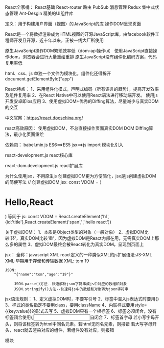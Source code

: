 React全家桶：
    React基础
    React-router 路由
    PubSub 消息管理
    Redux 集中式状态管理
    Ant-Desgin 精美的UI组件库

定义：用于构建用户界面（视图）的JavaScript的库
     操作DOM呈现页面

React是一个将数据渲染成为HTML视图的开源JavaScript库，由facebook软件工程师开发且开源，近十年以来，正被一线大厂所使用

原生JavaScript操作DOM繁琐效率低（dom-api操作ui）
使用JavaScript直接操作dom。浏览器会进行大量重绘重排
原生JavaScript没有组件化编码方案，代码复用率低

html、css、js  单独一个文件为模块化。组件化还得拆开
    document.getElementById("app")

React特点：
    1、采用组件化模式，声明式编码（所有语言的趋势），提高开发效率及组件复用率
    2、在React Native中可以使用React语法进行移动端开发。 使用js开发安卓即ios应用
    3、使用虚拟DOM+优秀的Diffing算法，尽量减少与真实DOM的交互

中文官网：https://react.docschina.org/

react高效原因：
使用虚拟DOM，不总直接操作页面真实DOM
DOM Diffing算法，最小化页面重绘

依赖包：
babel.min.js
    ES6==>ES5
    jsx==>js
    import  模块化引入

react-development.js
    react核心库

react-dom.development.js
    react扩展库

为什么使用jsx，不用原生js
    创建虚拟DOM更为方便简化，jsx是js创建虚拟DOM的简便写法
    // 创建虚拟DOM
jsx:   const VDOM = (<h1 id='title'><span>Hello,React</span></h1>)
    等同于
js:    const VDOM = React.createElement('h1',{id:'title'},React.createElement('span','','hello react'))

关于虚拟DOM：
    1、本质是Object类型的对象（一般对象）
    2、虚拟DOM比较‘轻’，真实DOM比较‘重’，因为虚拟DOM是React内部在用，无需真实DOM上那么多的属性
    3、虚拟DOM最终会被React转化为真实DOM。呈现到页面上

jsx：
    全称：javascript XML
    react定义的一种类似XML的js扩展语法:JS-XML
    XML:早期用于存储和传输数据
    XML:
    <student>
        <name>tom</name>
        <age>19</age>
    </student>

    JSON:
        "{"name":"tom","age":"19"}"

        JSON.parse()方法--快速解析json字符串成js中对应的数组和对象
        JSON.stringify()方法--快速将js中的数组和对象转为json字符串

jsx语法规则：
    1、定义虚拟DOM时，不要写引号
    2、标签中混入js表达式时要用{}
    3、样式的类名指定不要用class，要用className
    4、内联样式要用style={{key:value}}的形式去写
    5、虚拟DOM只有一个根标签
    6、标签必须闭合，没有标签闭合使用/,<input type="text"/>自闭合
    7、标签首字母
        若小写字母开头，则将该标签转为html中同名元素。若html无同名元素，则报错
        若大写字母开头，react就去渲染对应的组件，若组件没有对应，则报错

模块